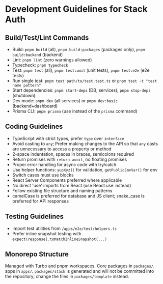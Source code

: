 # Development Guidelines for Stack Auth

## Build/Test/Lint Commands
- Build: `pnpm build` (all), `pnpm build:packages` (packages only), `pnpm build:backend` (backend)
- Lint: `pnpm lint` (zero warnings allowed)
- Typecheck: `pnpm typecheck`
- Test: `pnpm test` (all), `pnpm test:unit` (unit tests), `pnpm test:e2e` (e2e tests)
- Run single test: `pnpm test path/to/test.test.ts` or `pnpm test -t "test name pattern"`
- Start dependencies: `pnpm start-deps` (DB, services), `pnpm stop-deps` (shutdown)
- Dev mode: `pnpm dev` (all services) or `pnpm dev:basic` (backend+dashboard)
- Prisma CLI: `pnpm prisma` (use instead of the `prisma` command)

## Coding Guidelines
- TypeScript with strict types, prefer `type` over `interface`
- Avoid casting to `any`; Prefer making changes to the API so that `any` casts are unnecessary to access a property or method
- 2-space indentation, spaces in braces, semicolons required
- Return promises with `return await`, no floating promises
- Proper error handling for async code with try/catch
- Use helper functions: `yupXyz()` for validation, `getPublicEnvVar()` for env
- Switch cases must use blocks
- React Server Components preferred where applicable
- No direct 'use' imports from React (use React.use instead)
- Follow existing file structure and naming patterns
- camelCase is preferred for database and JS client; snake_case is preferred for API responses

## Testing Guidelines
- Import test utilities from `/apps/e2e/test/helpers.ts`
- Prefer inline snapshot testing with `expect(response).toMatchInlineSnapshot(...)`

## Monorepo Structure
Managed with Turbo and pnpm workspaces. Core packages in `packages/`, apps in `apps/`.
`packages/stack` is generated and will not be committed into the repository; change the files in `packages/template` instead.
